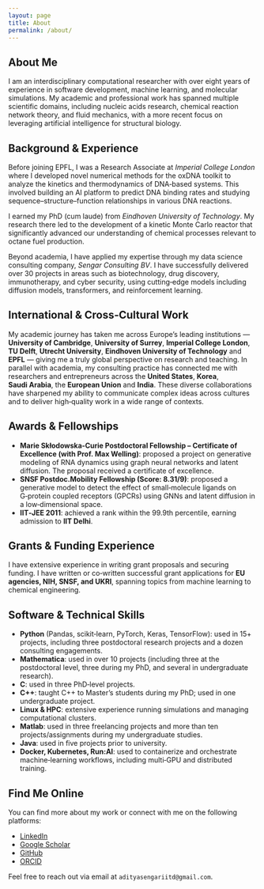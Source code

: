 ```yaml
---
layout: page
title: About
permalink: /about/
---
```


## About Me

I am an interdisciplinary computational researcher with over eight years of experience in software development, machine
learning, and molecular simulations. My academic and professional work has spanned multiple scientific domains,
including nucleic acids research, chemical reaction network theory, and fluid mechanics, with a more recent focus on
leveraging artificial intelligence for structural biology.


## Background & Experience

Before joining EPFL, I was a Research Associate at *Imperial College London* where I developed novel numerical
methods for the oxDNA toolkit to analyze the kinetics and thermodynamics of DNA‑based systems. This involved
building an AI platform to predict DNA binding rates and studying sequence–structure–function relationships in various
DNA reactions.

I earned my PhD (cum laude) from *Eindhoven University of Technology*. My research there led to the development of
a kinetic Monte Carlo reactor that significantly advanced our understanding of chemical processes relevant to octane
fuel production.

Beyond academia, I have applied my expertise through my data science consulting company, *Sengar Consulting BV*.
I have successfully delivered over 30 projects in areas such as biotechnology, drug discovery, immunotherapy, and
cyber security, using cutting‑edge models including diffusion models, transformers, and reinforcement learning.

## International & Cross‑Cultural Work

My academic journey has taken me across Europe’s leading institutions — **University of Cambridge**, **University of Surrey**, **Imperial College London**, **TU Delft**, **Utrecht University**, **Eindhoven University of Technology** and **EPFL** — giving me a truly global perspective on research and teaching.  In parallel with academia, my consulting practice has connected me with researchers and entrepreneurs across the **United States**, **Korea**, **Saudi Arabia**, the **European Union** and **India**.  These diverse collaborations have sharpened my ability to communicate complex ideas across cultures and to deliver high‑quality work in a wide range of contexts.

## Awards & Fellowships

- **Marie Skłodowska‑Curie Postdoctoral Fellowship – Certificate of Excellence (with Prof. Max Welling)**:
  proposed a project on generative modeling of RNA dynamics using graph neural networks and latent diffusion. The
  proposal received a certificate of excellence.
- **SNSF Postdoc.Mobility Fellowship (Score: 8.31/9)**: proposed a generative model to detect the effect of
  small‑molecule ligands on G‑protein coupled receptors (GPCRs) using GNNs and latent diffusion in a low‑dimensional
  space.
- **IIT‑JEE 2011**: achieved a rank within the 99.9th percentile, earning admission to **IIT Delhi**.

## Grants & Funding Experience

I have extensive experience in writing grant proposals and securing funding. I have written or co‑written
successful grant applications for **EU agencies, NIH, SNSF, and UKRI**, spanning topics from machine learning to
chemical engineering.

## Software & Technical Skills

- **Python** (Pandas, scikit‑learn, PyTorch, Keras, TensorFlow): used in 15+ projects, including three postdoctoral
  research projects and a dozen consulting engagements.
- **Mathematica**: used in over 10 projects (including three at the postdoctoral level, three during my PhD, and
  several in undergraduate research).
- **C**: used in three PhD‑level projects.
- **C++**: taught C++ to Master’s students during my PhD; used in one undergraduate project.
- **Linux & HPC**: extensive experience running simulations and managing computational clusters.
- **Matlab**: used in three freelancing projects and more than ten projects/assignments during my undergraduate
  studies.
- **Java**: used in five projects prior to university.
- **Docker, Kubernetes, Run:AI**: used to containerize and orchestrate machine‑learning workflows, including
  multi‑GPU and distributed training.

## Find Me Online

You can find more about my work or connect with me on the following platforms:

- [LinkedIn](https://www.linkedin.com/in/aditya-sengar-phd/)
- [Google Scholar](https://scholar.google.com/citations?hl=en&user=XO4RbVQAAAAJ)
- [GitHub](https://github.com/adityasengar/)
- [ORCID](https://orcid.org/0000-0003-2223-5604)

Feel free to reach out via email at `adityasengariitd@gmail.com`.
